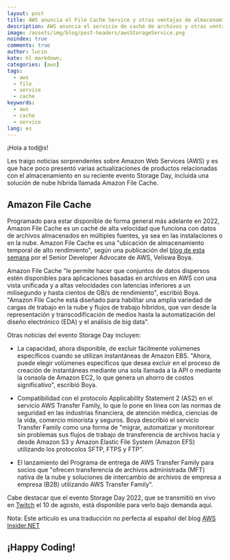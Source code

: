 ```yaml
---
layout: post
title: AWS anuncia el File Cache Service y otras ventajas de almacenamiento
description: AWS anuncia el servicio de caché de archivos y otras ventajas de almacenamiento
image: /assets/img/blog/post-headers/awsStorageService.png
noindex: true
comments: true
author: lucio
kate: hl markdown;
categories: [aws]
tags:
  - aws
  - file
  - service
  - cache
keywords:
  - aws
  - cache
  - service
lang: es
---
```


¡Hola a tod@s!

Les traigo noticias sorprendentes sobre Amazon Web Services (AWS) y es que hace poco presentó varias actualizaciones de productos relacionadas con el almacenamiento en su reciente evento Storage Day, incluida una solución de nube híbrida llamada Amazon File Cache.

## Amazon File Cache

Programado para estar disponible de forma general más adelante en 2022, Amazon File Cache es un caché de alta velocidad que funciona con datos de archivos almacenados en múltiples fuentes, ya sea en las instalaciones o en la nube. Amazon File Cache es una "ubicación de almacenamiento temporal de alto rendimiento", según una publicación del [blog de esta semana](https://aws.amazon.com/blogs/aws/welcome-to-aws-storage-day-2022/) por el Senior Developer Advocate de AWS, Veliswa Boya.

Amazon File Cache "le permite hacer que conjuntos de datos dispersos estén disponibles para aplicaciones basadas en archivos en AWS con una vista unificada y a altas velocidades con latencias inferiores a un milisegundo y hasta cientos de GB/s de rendimiento", escribió Boya. "Amazon File Cache está diseñado para habilitar una amplia variedad de cargas de trabajo en la nube y flujos de trabajo híbridos, que van desde la representación y transcodificación de medios hasta la automatización del diseño electrónico (EDA) y el análisis de big data".

Otras noticias del evento Storage Day incluyen:

- La capacidad, ahora disponible, de excluir fácilmente volúmenes específicos cuando se utilizan instantáneas de Amazon EBS. "Ahora, puede elegir volúmenes específicos que desea excluir en el proceso de creación de instantáneas mediante una sola llamada a la API o mediante la consola de Amazon EC2, lo que genera un ahorro de costos significativo", escribió Boya.

- Compatibilidad con el protocolo Applicability Statement 2 (AS2) en el servicio AWS Transfer Family, lo que lo pone en línea con las normas de seguridad en las industrias financiera, de atención médica, ciencias de la vida, comercio minorista y seguros. Boya describió el servicio Transfer Family como una forma de "migrar, automatizar y monitorear sin problemas sus flujos de trabajo de transferencia de archivos hacia y desde Amazon S3 y Amazon Elastic File System (Amazon EFS) utilizando los protocolos SFTP, FTPS y FTP".

- El lanzamiento del Programa de entrega de AWS Transfer Family para socios que "ofrecen transferencia de archivos administrada (MFT) nativa de la nube y soluciones de intercambio de archivos de empresa a empresa (B2B) utilizando AWS Transfer Family".

Cabe destacar que el evento Storage Day 2022, que se transmitió en vivo en [Twitch](https://www.twitch.tv/videos/1557921433) el 10 de agosto, está disponible para verlo bajo demanda aquí.

Nota: Este artículo es una traducción no perfecta al español del blog [AWS Insider.NET](https://awsinsider.net/articles/2022/08/11/aws-file-cache-service.aspx)

## ¡Happy Coding! 
